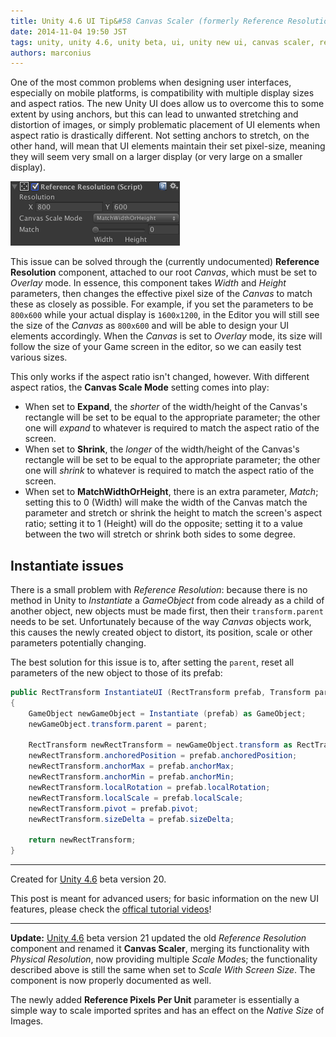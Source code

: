 ```yaml
---
title: Unity 4.6 UI Tip&#58 Canvas Scaler (formerly Reference Resolution)
date: 2014-11-04 19:50 JST
tags: unity, unity 4.6, unity beta, ui, unity new ui, canvas scaler, reference resolution, resolution, scaling
authors: marconius
---
```


One of the most common problems when designing user interfaces, especially on mobile platforms, is compatibility with multiple display sizes and aspect ratios. The new Unity UI does allow us to overcome this to some extent by using anchors, but this can lead to unwanted stretching and distortion of images, or simply problematic placement of UI elements when aspect ratio is drastically different. Not setting anchors to stretch, on the other hand, will mean that UI elements maintain their set pixel-size, meaning they will seem very small on a larger display (or very large on a smaller display).

![refres1](/static/images/2014/10/UnityUI/refres1.png)

This issue can be solved through the (currently undocumented) **Reference Resolution** component, attached to our root *Canvas*, which must be set to *Overlay* mode. In essence, this component takes *Width* and *Height* parameters, then changes the effective pixel size of the *Canvas* to match these as closely as possible. For example, if you set the parameters to be `800x600` while your actual display is `1600x1200`, in the Editor you will still see the size of the *Canvas* as `800x600` and will be able to design your UI elements accordingly. When the *Canvas* is set to *Overlay* mode, its size will follow the size of your Game screen in the editor, so we can easily test various sizes.

This only works if the aspect ratio isn't changed, however. With different aspect ratios, the **Canvas Scale Mode** setting comes into play:

- When set to **Expand**, the *shorter* of the width/height of the Canvas's rectangle will be set to be equal to the appropriate parameter; the other one will *expand* to whatever is required to match the aspect ratio of the screen.
- When set to **Shrink**, the *longer* of the width/height of the Canvas's rectangle will be set to be equal to the appropriate parameter; the other one will *shrink* to whatever is required to match the aspect ratio of the screen.
- When set to **MatchWidthOrHeight**, there is an extra parameter, *Match*; setting this to 0 (Width) will make the width of the Canvas match the parameter and stretch or shrink the height to match the screen's aspect ratio; setting it to 1 (Height) will do the opposite; setting it to a value between the two will stretch or shrink both sides to some degree.

## Instantiate issues

There is a small problem with *Reference Resolution*: because there is no method in Unity to *Instantiate* a *GameObject* from code already as a child of another object, new objects must be made first, then their `transform.parent` needs to be set. Unfortunately because of the way *Canvas* objects work, this causes the newly created object to distort, its position, scale or other parameters potentially changing.

The best solution for this issue is to, after setting the `parent`, reset all parameters of the new object to those of its prefab:

```csharp
public RectTransform InstantiateUI (RectTransform prefab, Transform parent)
{
	GameObject newGameObject = Instantiate (prefab) as GameObject;
	newGameObject.transform.parent = parent;
       
    RectTransform newRectTransform = newGameObject.transform as RectTransform;
   	newRectTransform.anchoredPosition = prefab.anchoredPosition;
   	newRectTransform.anchorMax = prefab.anchorMax;
    newRectTransform.anchorMin = prefab.anchorMin;
    newRectTransform.localRotation = prefab.localRotation;
    newRectTransform.localScale = prefab.localScale;
    newRectTransform.pivot = prefab.pivot;
    newRectTransform.sizeDelta = prefab.sizeDelta;
       
    return newRectTransform;
}
```
    
-----

Created for [Unity 4.6](http://unity3d.com/unity/beta/4.6) beta version 20.

This post is meant for advanced users; for basic information on the new UI features, please check the [offical tutorial videos](http://unity3d.com/learn/tutorials/modules/beginner/ui)!

-----

**Update:** [Unity 4.6](http://unity3d.com/unity/beta/4.6) beta version 21 updated the old *Reference Resolution* component and renamed it **Canvas Scaler**, merging its functionality with *Physical Resolution*, now providing multiple *Scale Mode*s; the functionality described above is still the same when set to *Scale With Screen Size*. The component is now properly documented as well.

The newly added **Reference Pixels Per Unit** parameter is essentially a simple way to scale imported sprites and has an effect on the *Native Size* of Images.

